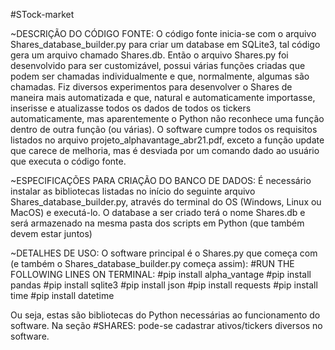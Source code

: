 #STock-market


~DESCRIÇÃO DO CÓDIGO FONTE:
  O código fonte inicia-se com o arquivo Shares_database_builder.py para criar um database em SQLite3, tal código gera um arquivo chamado Shares.db.
Então o arquivo Shares.py foi desenvolvido para ser customizável, possui várias funções criadas que podem ser chamadas individualmente e que, normalmente, algumas são chamadas.
Fiz diversos experimentos para desenvolver o Shares de maneira mais automatizada e que, natural e automaticamente importasse, inserisse e atualizasse todos os dados de todos os tickers automaticamente, mas aparentemente o Python não reconhece uma função dentro de outra função (ou várias). O software cumpre todos os requisitos listados no arquivo projeto_alphavantage_abr21.pdf, exceto a função update que carece de melhoria, mas é desviada por um comando dado ao usuário que executa o código fonte.

~ESPECIFICAÇÕES PARA CRIAÇÃO DO BANCO DE DADOS:
  É necessário instalar as bibliotecas listadas no início do seguinte arquivo Shares_database_builder.py, através do terminal do OS (Windows, Linux ou MacOS) e executá-lo.
O database a ser criado terá o nome Shares.db e será armazenado na mesma pasta dos scripts em Python (que também devem estar juntos)

~DETALHES DE USO:
  O software principal é o Shares.py que começa com (e também o Shares_database_builder.py começa assim):
#RUN THE FOLLOWING LINES ON TERMINAL:
#pip install alpha_vantage
#pip install pandas
#pip install sqlite3
#pip install json
#pip install requests
#pip install time
#pip install datetime

  Ou seja, estas são bibliotecas do Python necessárias ao funcionamento do software.
Na seção #SHARES: pode-se cadastrar ativos/tickers diversos no software.
